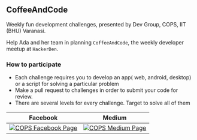 ## CoffeeAndCode

Weekly fun development challenges, presented by Dev Group, COPS, IIT (BHU) Varanasi.  

Help Ada and her team in planning `CoffeeAndCode`, the weekly developer meetup at `HackerDen`.

### How to participate
+ Each challenge requires you to develop an app( web, android, desktop) or a script for solving a particular problem
+ Make a pull request to challenges in order to submit your code for review.
+ There are several levels for every challenge. Target to solve all of them


Facebook             |  Medium
:-------------------------:|:-------------------------:
[![COPS Facebook Page](http://icons-for-free.com/icon/download-facebook_icon-344524.png)](https://www.facebook.com/cops.iitbhu/)  |  [![COPS Medium Page](http://icons-for-free.com/icon/download-blog_medium_icon-345952.png)](https://www.facebook.com/cops.iitbhu/)
